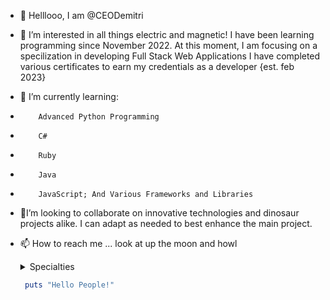 - 👋 Helllooo, I am @CEODemitri
- 👀 I’m interested in all things electric and magnetic! I have been learning programming since November 2022. At this moment, I am focusing on a specilization in developing Full Stack Web Applications I have completed various certificates to earn my credentials as a developer {est. feb 2023}
- 🌱 I’m currently learning:
-         Advanced Python Programming
-         C#
-         Ruby
-         Java
-         JavaScript; And Various Frameworks and Libraries
- 💞️I’m looking to collaborate on innovative technologies and dinosaur projects alike. I can adapt as needed to best enhance the main project.
- 📫 How to reach me ... look at up the moon and howl
    <details>

    <summary>Specialties</summary>

    ### Skills are updated monthly At The Moment

    As A Full Stack Developer, I have a vast working knowledge across the board. 
      <details>
        <summary>One Year Knowledge</summary>
        <ul>
          1. T3 Stack
          2. MERN Stack
          3. HTML5/CSS3
          4. Python
        </ul>
      </details>

    </details>
    
    ```ruby
     puts "Hello People!"
    ```

<!---
CEODemitri/CEODemitri is a ✨ special ✨ repository because its `README.md` (this file) appears on your GitHub profile.
You can click the Preview link to take a look at your changes.
--->
